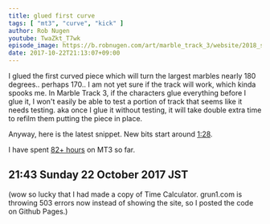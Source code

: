 ```yaml
---
title: glued first curve
tags: [ "mt3", "curve", "kick" ]
author: Rob Nugen
youtube: TwaZkt_T7wk
episode_image: https://b.robnugen.com/art/marble_track_3/website/2018_sep_02_mt3_placeholder.png
date: 2017-10-22T21:13:07+09:00
---
```


I glued the first curved piece which will turn the largest marbles
nearly 180 degrees.. perhaps 170..  I am not yet sure if the track
will work, which kinda spooks me. In Marble Track 3, if the characters
glue everything before I glue it, I won't easily be able to test a
portion of track that seems like it needs testing.  aka once I glue it
without testing, it will take double extra time to refilm them putting
the piece in place.

Anyway, here is the latest snippet.  New bits start around [1:28](https://youtu.be/TwaZkt_T7wk?t=1m28s).

I have spent [82+ hours](
https://thunderrabbit.github.io/timeCalc_by_grun1.com/index.html?t1=4:14:42&c1=June%202017&t2=10:16:10&c2=July%202017&t3=26:12:06&c3=Aug%202017&t4=29:46:54&c4=Sep%202017&t5=57:16&c5=2%20oct&t6=1:06:05&c6=9%20oct&t7=24:02&c7=9%20oct&t8=1:27:33&c8=13%20Oct&t9=2:55:20&c9=17%20Oct&t10=1:21:19&c10=19%20Oct%202017&t11=1:57:30&c11=20%20Oct%202017&t12=1:11:04&c12=22%20Oct%202017&t13=26:19&c13=22%20Oct%202017&mode=0&fs3=1&ft2=1&f3t1=1&f4t0=1&d=:&o4=1&fps=
) on MT3 so far.

## 21:43 Sunday 22 October 2017 JST

(wow so lucky that I had made a copy of Time Calculator.  grun1.com is
throwing 503 errors now instead of showing the site, so I posted the
code on Github Pages.)
